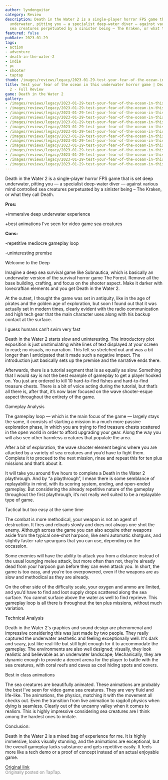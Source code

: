 ```yaml
---
author: lyndonguitar
category: Review
description: Death in the Water 2 is a single-player horror FPS game that is set deep
  underwater, pitting you — a specialist deep-water diver — against various mind controlled
  sea creatures perpetuated by a sinister being – The Kraken, or what they call Death.
featured: false
pubDate: 2023-01-29
tags:
- action
- adventure
- death-in-the-water-2
- indie
- pc
- shooter
- taptap
thumb: /images/reviews/legacy/2023-01-29-test-your-fear-of-the-ocean-in-this-underwater-horror-game--death-in-the-water-2---full-r-0.avif
title: Test your fear of the ocean in this underwater horror game | Death in the Water
  2 - Full Review
game: Death in the Water 2
gallery:
- /images/reviews/legacy/2023-01-29-test-your-fear-of-the-ocean-in-this-underwater-horror-game--death-in-the-water-2---full-r-0.avif
- /images/reviews/legacy/2023-01-29-test-your-fear-of-the-ocean-in-this-underwater-horror-game--death-in-the-water-2---full-r-1.avif
- /images/reviews/legacy/2023-01-29-test-your-fear-of-the-ocean-in-this-underwater-horror-game--death-in-the-water-2---full-r-2.avif
- /images/reviews/legacy/2023-01-29-test-your-fear-of-the-ocean-in-this-underwater-horror-game--death-in-the-water-2---full-r-3.avif
- /images/reviews/legacy/2023-01-29-test-your-fear-of-the-ocean-in-this-underwater-horror-game--death-in-the-water-2---full-r-4.avif
- /images/reviews/legacy/2023-01-29-test-your-fear-of-the-ocean-in-this-underwater-horror-game--death-in-the-water-2---full-r-5.avif
- /images/reviews/legacy/2023-01-29-test-your-fear-of-the-ocean-in-this-underwater-horror-game--death-in-the-water-2---full-r-6.avif
- /images/reviews/legacy/2023-01-29-test-your-fear-of-the-ocean-in-this-underwater-horror-game--death-in-the-water-2---full-r-7.avif
- /images/reviews/legacy/2023-01-29-test-your-fear-of-the-ocean-in-this-underwater-horror-game--death-in-the-water-2---full-r-8.avif
- /images/reviews/legacy/2023-01-29-test-your-fear-of-the-ocean-in-this-underwater-horror-game--death-in-the-water-2---full-r-9.avif
- /images/reviews/legacy/2023-01-29-test-your-fear-of-the-ocean-in-this-underwater-horror-game--death-in-the-water-2---full-r-10.avif
- /images/reviews/legacy/2023-01-29-test-your-fear-of-the-ocean-in-this-underwater-horror-game--death-in-the-water-2---full-r-11.avif
- /images/reviews/legacy/2023-01-29-test-your-fear-of-the-ocean-in-this-underwater-horror-game--death-in-the-water-2---full-r-12.avif
- /images/reviews/legacy/2023-01-29-test-your-fear-of-the-ocean-in-this-underwater-horror-game--death-in-the-water-2---full-r-13.avif
---
```

Death in the Water 2 is a single-player horror FPS game that is set deep underwater, pitting you — a specialist deep-water diver — against various mind controlled sea creatures perpetuated by a sinister being – The Kraken, or what they call Death.


**Pros:**


+immersive deep underwater experience

+best animations I’ve seen for video game sea creatures


**Cons:**


-repetitive mediocre gameplay loop

-uninteresting premise

Welcome to the Deep

Imagine a deep sea survival game like Subnautica, which is basically an underwater version of the survival horror game The Forest. Remove all the base building, crafting, and focus on the shooter aspect. Make it darker with lovecraftian elements and you get Death in the Water 2.

At the outset, I thought the game was set in antiquity, like in the age of pirates and the golden age of exploration, but soon I found out that it was actually set in modern times, clearly evident with the radio communication and high tech gear that the main character uses along with his backup contact at the surface.

I guess humans can’t swim very fast

Death in the Water 2 starts slow and uninteresting. The introductory plot exposition is just unstimulating white lines of text displayed at your screen to read; no visuals, no narration. This  felt so stretched out and was a bit longer than I anticipated that it made such a negative impact. The introduction just basically sets up the premise and the narrative ends there.

Afterwards, there is a tutorial segment that is as equally as slow. Something that I would say is not the best example of gameplay to get a player hooked on. You just are ordered to kill 10 hard-to-find fishes and hard-to-find treasure chests. There is a bit of voice acting during the tutorial, but that’s all there is, after that, it’s now laser focused on the wave shooter-esque aspect throughout the entirety of the game.

Gameplay Analysis

The gameplay loop — which is the main focus of the game — largely stays the same, it consists of starting a mission in a much more passive exploration phase, in which you are trying to find treasure chests scattered in the open world in order to afford upgrading your gear. Along the way you will also see other harmless creatures that populate the area.

After a bit of exploration, the wave shooter element begins where you are attacked by a variety of sea creatures and you’d have to fight them. Complete it to proceed to the next mission, rinse and repeat this for ten plus missions and that’s about it.

It will take you around five hours to complete a Death in the Water 2 playthrough. And by “a playthrough”, I mean there is some semblance of replayability in mind, with its scoring system, ending, and open-ended gameplay. But considering the already repetitive nature of the gameplay throughout the first playthrough, it’s not really well suited to be a replayable type of game.

Tactical but too easy at the same time

The combat is more methodical, your weapon is not an agent of destruction. It fires and reloads slowly and does not always one shot the enemy. Although across the game you can also acquire other weapons aside from the typical one-shot harpoon, like semi automatic shotguns, and slightly faster-rate spearguns that you can use, depending on the occassion.

Some enemies will have the ability to attack you from a distance instead of the usual lounging melee attack, but more often than not, they’re already dead from your harpoon gun before they can even attack you. In short, the game is too easy, and you’re too overpowered, even if the weapons are as slow and methodical as they are already.

On the other side of the difficulty scale, your oxygen and ammo are limited, and you’d have to find and loot supply drops scattered along the sea surface. You cannot surface above the water as well to find reprieve. This gameplay loop is all there is throughout the ten plus missions, without much variation.

Technical Analysis

Death in the Water 2's graphics and sound design are phenomenal and impressive considering this was just made by two people. They really captured the underwater aesthetic and feeling exceptionally well. It's dark and scary, just like real-life but still light enough for it to accommodate the gameplay. The environments are also well designed; visually, they look realistic and believable as an underwater landscape; Mechanically, they are dynamic enough to provide a decent arena for the player to battle with the sea creatures, with coral reefs and caves as cool hiding spots and covers.

Best in class animations

The sea creatures are beautifully animated. These animations are probably the best I’ve seen for video game sea creatures. They are very fluid and life-like. The animations, the physics, matching it with the movement all checks out. Even the transition from live animation to ragdoll physics when dying is seamless. Clearly out of the uncanny valley when it comes to realism.  This is highly impressive considering sea creatures are I think among the hardest ones to imitate.

Conclusion:

Death in the Water 2 is a mixed bag of experience for me. It is highly immersive, looks visually stunning, and the animations are exceptional, but the overall gameplay lacks substance and gets repetitive easily. It feels more like a tech demo or a proof of concept instead of an actual enjoyable game.

[Original link](https://www.taptap.io/post/4377787)<br><span style="font-size: 0.95em; color: #888;">Originally posted on TapTap.</span>